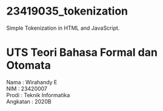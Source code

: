 # 23419035_tokenization
Simple Tokenization in HTML and JavaScript.

# UTS Teori Bahasa Formal dan Otomata

Nama      : Wirahandy E</br>
NIM       : 23420007</br>
Prodi     : Teknik Informatika</br>
Angkatan  : 2020B</br>
